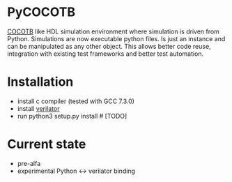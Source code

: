 # PyCOCOTB

[COCOTB](https://github.com/potentialventures/cocotb) like HDL simulation environment where simulation is driven from Python. 
Simulations are now executable python files. Is just an instance and can be manipulated as any other object.
This allows better code reuse, integration with existing test frameworks and better test automation.


# Installation

* install c compiler (tested with GCC 7.3.0)
* install [verilator](https://www.veripool.org/projects/verilator/wiki/Installing)
* run python3 setup.py install # [TODO]


# Current state
* pre-alfa
* experimental Python <-> verilator binding
 